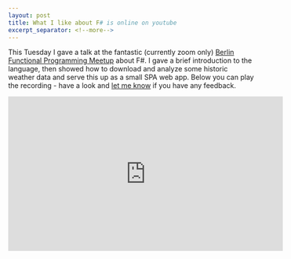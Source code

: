 ```yaml
---
layout: post
title: What I like about F# is online on youtube
excerpt_separator: <!--more-->
---
```


This Tuesday I gave a talk at the fantastic (currently zoom only) [Berlin Functional Programming Meetup](https://www.meetup.com/Berlin-Functional-Programming-Group) about F#. I gave a brief introduction to the language, then showed how to download and analyze some historic weather data and serve this up as a small SPA web app. Below you can play the recording - have a look and [let me know](https://twitter.com/intent/tweet?screen_name=DanyX23&ref_src=twsrc%5Etfw) if you have any feedback.

<iframe width="560" height="315" src="https://www.youtube-nocookie.com/embed/0CMnvI8ArRg" frameborder="0" allow="accelerometer; autoplay; clipboard-write; encrypted-media; gyroscope; picture-in-picture" allowfullscreen></iframe>

<!--more-->